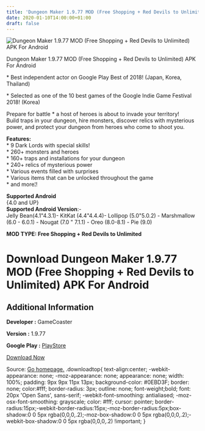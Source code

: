 ```yaml
---
title: 'Dungeon Maker 1.9.77 MOD (Free Shopping + Red Devils to Unlimited) APK For Android'
date: 2020-01-10T14:00:00+01:00
draft: false
---
```


![Dungeon Maker 1.9.77 MOD (Free Shopping + Red Devils to Unlimited) APK For Android](https://i0.wp.com/apkhome.net/wp-content/uploads/2020/01/Dungeon-Maker-1.9.77-MOD-Free-Shopping-Red-Devils-to-Unlimited.png "Dungeon Maker 1.9.77 MOD (Free Shopping + Red Devils to Unlimited) APK For Android")

  

Dungeon Maker 1.9.77 MOD (Free Shopping + Red Devils to Unlimited) APK For Android

\* Best independent actor on Google Play Best of 2018! (Japan, Korea, Thailand)

\* Selected as one of the 10 best games of the Google Indie Game Festival 2018! (Korea)

Prepare for battle \* a host of heroes is about to invade your territory!  
Build traps in your dungeon, hire monsters, discover relics with mysterious power, and protect your dungeon from heroes who come to shoot you.

**Features:**  
\* 9 Dark Lords with special skills!  
\* 260+ monsters and heroes  
\* 160+ traps and installations for your dungeon  
\* 240+ relics of mysterious power  
\* Various events filled with surprises  
\* Various items that can be unlocked throughout the game  
\* and more¦!

**Supported Android**  
{4.0 and UP}  
**Supported Android Version**:-  
Jelly Bean(4.1"4.3.1)- KitKat (4.4"4.4.4)- Lollipop (5.0"5.0.2) - Marshmallow (6.0 - 6.0.1) - Nougat (7.0 " 7.1.1) - Oreo (8.0-8.1) - Pie (9.0)

**MOD TYPE: Free Shopping + Red Devils to Unlimited**

Download Dungeon Maker 1.9.77 MOD (Free Shopping + Red Devils to Unlimited) APK For Android
===========================================================================================

Additional Information
----------------------

**Developer :** GameCoaster

**Version :** 1.9.77

**Google Play :** [PlayStore](https://play.google.com/store/apps/details?id=com.GameCoaster.DungeonMaker)

  

[Download Now](https://store4app.co/post/dungeon-maker-1-9-77-mod-free-shopping-red-devils-to-unlimited-apk-for-android_1578655630)

  
Source: [Go homepage.](https://store4app.co/post/dungeon-maker-1-9-77-mod-free-shopping-red-devils-to-unlimited-apk-for-android_1578655630) .downloadtop{ text-align:center; -webkit-appearance: none; -moz-appearance: none; appearance: none; width: 100%; padding: 9px 9px 11px 13px; background-color: #0EBD3F; border: none; color:#fff; border-radius: 3px; outline: none; font-weight;bold; font: 20px 'Open Sans', sans-serif; -webkit-font-smoothing: antialiased; -moz-osx-font-smoothing: grayscale; color: #fff; cursor: pointer; border-radius:15px;-webkit-border-radius:15px;-moz-border-radius:5px;box-shadow:0 0 5px rgba(0,0,0,.2);-moz-box-shadow:0 0 5px rgba(0,0,0,.2);-webkit-box-shadow:0 0 5px rgba(0,0,0,.2) !important; }